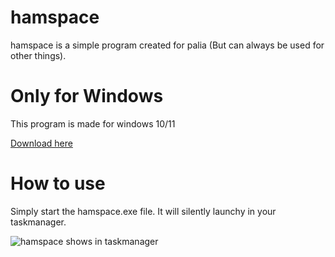 # hamspace
hamspace is a simple program created for palia (But can always be used for other things).

# Only for Windows
This program is made for windows 10/11

[Download here](https://github.com/Smoshed/hamspace/archive/refs/heads/main.zip)

# How to use
Simply start the hamspace.exe file.
It will silently launchy in your taskmanager.

![hamspace shows in taskmanager](https://i.imgur.com/sRNpGHs.png)
